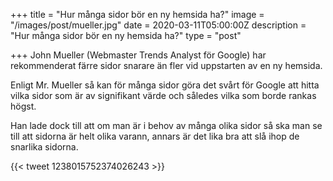 +++
title = "Hur många sidor bör en ny hemsida ha?"
image = "/images/post/mueller.jpg"
date = 2020-03-11T05:00:00Z
description = "Hur många sidor bör en ny hemsida ha?"
type = "post"

+++
John Mueller (Webmaster Trends Analyst för Google) har rekommenderat färre sidor snarare än fler vid uppstarten av en ny hemsida.  
  
Enligt Mr. Mueller så kan för många sidor göra det svårt för Google att hitta vilka sidor som är av signifikant värde och således vilka som borde rankas högst.

Han lade dock till att om man är i behov av många olika sidor så ska man se till att sidorna är helt olika varann, annars är det lika bra att slå ihop de snarlika sidorna. 

{{< tweet 1238015752374026243 >}}
